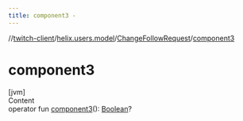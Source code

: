 ```yaml
---
title: component3 -
---
```

//[twitch-client](../../index.md)/[helix.users.model](../index.md)/[ChangeFollowRequest](index.md)/[component3](component3.md)



# component3  
[jvm]  
Content  
operator fun [component3](component3.md)(): [Boolean](https://kotlinlang.org/api/latest/jvm/stdlib/kotlin/-boolean/index.html)?  



